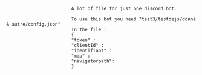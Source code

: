 							A lot of file for just one discord bot.
							
							To use this bot you need "test3/testdejs/donné & autre/config.json"
							In the file :
							{
							"token" :
							"clientId" :
							"identifiant" :
							"mdp" :
							"navigatorpath":
							}
